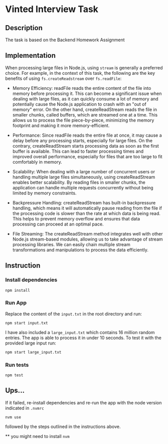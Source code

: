 # Vinted Interview Task

## Description

The task is based on the Backend Homework Assignment

## Implementation

When processing large files in Node.js, using `stream` is generally a preferred choice. For example, in the context of this task, the following are the key benefits of using `fs.createReadstream` over `fs.readFile`:

- Memory Efficiency: readFile reads the entire content of the file into memory before processing it. This can become a significant issue when dealing with large files, as it can quickly consume a lot of memory and potentially cause the Node.js application to crash with an "out of memory" error. On the other hand, createReadStream reads the file in smaller chunks, called buffers, which are streamed one at a time. This allows us to process the file piece-by-piece, minimizing the memory footprint and making it more memory-efficient.

- Performance: Since readFile reads the entire file at once, it may cause a delay before any processing starts, especially for large files. On the contrary, createReadStream starts processing data as soon as the first buffer is available. This can lead to faster processing times and improved overall performance, especially for files that are too large to fit comfortably in memory.

- Scalability: When dealing with a large number of concurrent users or handling multiple large files simultaneously, using createReadStream enables better scalability. By reading files in smaller chunks, the application can handle multiple requests concurrently without being limited by memory constraints.

- Backpressure Handling: createReadStream has built-in backpressure handling, which means it will automatically pause reading from the file if the processing code is slower than the rate at which data is being read. This helps to prevent memory overflow and ensures that data processing can proceed at an optimal pace.

- File Streaming: The createReadStream method integrates well with other Node.js stream-based modules, allowing us to take advantage of stream processing libraries. We can easily chain multiple stream transformations and manipulations to process the data efficiently.

## Instruction

### Install dependencies

```console
npm install
```

### Run App

Replace the content of the `input.txt` in the root directory and run:

```console
npm start input.txt
```

I have also included a `large_input.txt` which contains 16 million random entries. The app is able to process it in under 10 seconds. To test it with the provided large input run:

```console
npm start large_input.txt
```

### Run tests

```console
npm test
```

## Ups...

If it failed, re-install dependencies and re-run the app with the node version indicated in `.nvmrc`

```console
nvm use
```

followed by the steps outlined in the instructions above.

\*\* you might need to install `nvm`
